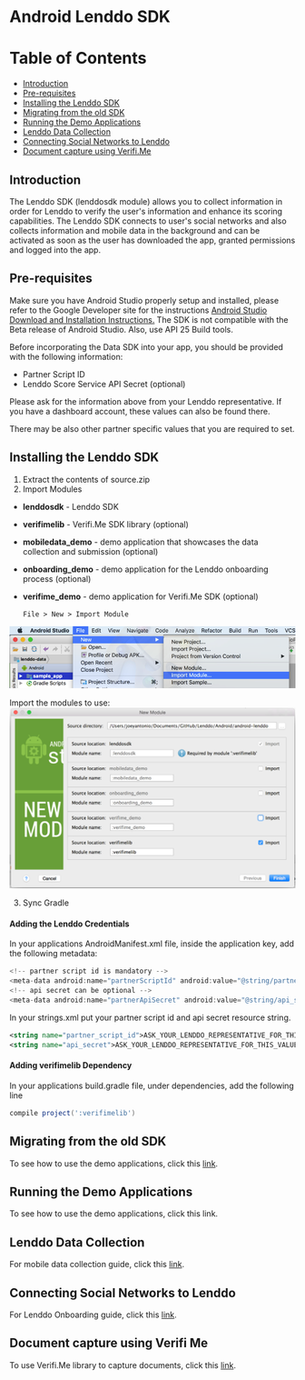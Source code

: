 # Android Lenddo SDK


Table of Contents
=================

  * [Introduction](#introduction)
  * [Pre-requisites](#pre-requisites)
  * [Installing the Lenddo SDK](#installing-the-lenddo-sdk)
  * [Migrating from the old SDK](#migrating-from-the-old-sdk)
  * [Running the Demo Applications](#running-the-demo-applications)
  * [Lenddo Data Collection](#lenddo-data-collection)
  * [Connecting Social Networks to Lenddo](#connecting-social-networks-to-lenddo)
  * [Document capture using Verifi.Me](#document-capture-using-verifi_me)

## Introduction
The Lenddo SDK (lenddosdk module) allows you to collect information in order for Lenddo to verify the user's information and enhance its scoring capabilities. The Lenddo SDK connects to user's social networks and also collects information and mobile data in the background and can be activated as soon as the user has downloaded the app, granted permissions and logged into the app.

## Pre-requisites
Make sure you have Android Studio properly setup and installed, please refer to the Google Developer site for the instructions [Android Studio Download and Installation Instructions.](https://developer.android.com/sdk/index.html) The SDK is not compatible with the Beta release of Android Studio. Also, use API 25 Build tools.

Before incorporating the Data SDK into your app, you should be provided with the following information:

 * Partner Script ID
 * Lenddo Score Service API Secret (optional)

Please ask for the information above from your Lenddo representative. If you have a dashboard account, these values can also be found there.

There may be also other partner specific values that you are required to set.

## Installing the Lenddo SDK

1. Extract the contents of source.zip
2. Import Modules

 + **lenddosdk** - Lenddo SDK
 + **verifimelib** - Verifi.Me SDK library (optional)
 + **mobiledata_demo** - demo application that showcases the data collection and submission (optional)
 + **onboarding_demo** - demo application for the Lenddo onboarding process (optional)
 + **verifime_demo** - demo application for Verifi.Me SDK (optional)
       
       File > New > Import Module
![](https://github.com/Lenddo/android-lenddo/blob/master/wiki/file_new_import-module.png)
       
 Import the modules to use:
![](https://github.com/Lenddo/android-lenddo/blob/master/wiki/import_selected_modules.png)

3. Sync Gradle

#### Adding the Lenddo Credentials

In your applications AndroidManifest.xml file, inside the application key, add the following metadata:

```gradle
<!-- partner script id is mandatory -->
<meta-data android:name="partnerScriptId" android:value="@string/partner_script_id" />
<!-- api secret can be optional -->
<meta-data android:name="partnerApiSecret" android:value="@string/api_secret" />
```

In your strings.xml put your partner script id and api secret resource string.

```xml
<string name="partner_script_id">ASK_YOUR_LENDDO_REPRESENTATIVE_FOR_THIS_VALUE</string>
<string name="api_secret">ASK_YOUR_LENDDO_REPRESENTATIVE_FOR_THIS_VALUE</string>
```

#### Adding verifimelib Dependency

In your applications build.gradle file, under dependencies, add the following line

```gradle
compile project(':verifimelib')
```

## Migrating from the old SDK

To see how to use the demo applications, click this [link](wiki/migration.md).

## Running the Demo Applications

To see how to use the demo applications, click this link.

## Lenddo Data Collection

For mobile data collection guide, click this [link](wiki/datasdk.md).

## Connecting Social Networks to Lenddo

For Lenddo Onboarding guide, click this [link](wiki/onboardingsdk.md).

## Document capture using Verifi Me

To use Verifi.Me library to capture documents, click this [link](wiki/verifime.md).
